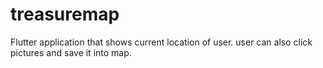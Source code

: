 # treasuremap
Flutter application that shows current location of user. user can also click pictures and save it into map.

